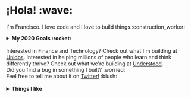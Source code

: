 <p>
  <samp>
    <h1>¡Hola! :wave: <!--- <img src="https://cultofthepartyparrot.com/parrots/fiestaparrot.gif" width="30px">---></h1> 
    <p>I'm Francisco. I love code and I love to build things.:construction_worker:</p>
  </samp>
</p>

<details>
  <summary><b>My 2020 Goals :rocket:</b></summary>
  <br>
  <ul>
    <li>Learn some things :nerd_face:</li>
    <li>Build some things :blush:</li>
    <li>Break some things :smiling_imp:</li>
  </ul>
</details>

<br>
Interested in Finance and Technology? Check out what I'm building at <a href="https://www.Unidosfin.com/en/">Unidos</a>.
Interested in helping millions of people who learn and think differently thrive? Check out what we're building at <a href="https://www.understood.org/">Understood</a>.

<br>
Did you find a bug in something I built? :worried: 
<br>Feel free to tell me about it on <a href="https://twitter.com/franciscojarceo">Twitter!</a> :blush:
<br><br>
<details>
  <summary><b>Things I like</b></summary>
  <ul>
    <li>Python</li>
    <li>Machine Learning (Pandas, Sklearn, PyTorch)</li>
    <li>Web Development (Django)</li>
    <li>Google Cloud Platform (GCP)</li>
    <li>Heroku</li>
</details>
